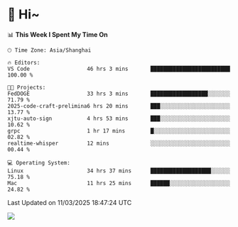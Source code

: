 # 👋 Hi~

<!--START_SECTION:waka-->
📊 **This Week I Spent My Time On** 

```text
🕑︎ Time Zone: Asia/Shanghai

🔥 Editors: 
VS Code                  46 hrs 3 mins       █████████████████████████   100.00 % 

🐱‍💻 Projects: 
FedDOGE                  33 hrs 3 mins       ██████████████████░░░░░░░   71.79 % 
2025-code-craft-prelimina6 hrs 20 mins       ███░░░░░░░░░░░░░░░░░░░░░░   13.77 % 
xjtu-auto-sign           4 hrs 53 mins       ███░░░░░░░░░░░░░░░░░░░░░░   10.62 % 
grpc                     1 hr 17 mins        █░░░░░░░░░░░░░░░░░░░░░░░░   02.82 % 
realtime-whisper         12 mins             ░░░░░░░░░░░░░░░░░░░░░░░░░   00.44 % 

💻 Operating System: 
Linux                    34 hrs 37 mins      ███████████████████░░░░░░   75.18 % 
Mac                      11 hrs 25 mins      ██████░░░░░░░░░░░░░░░░░░░   24.82 % 
```


 Last Updated on 11/03/2025 18:47:24 UTC
<!--END_SECTION:waka-->

![](https://komarev.com/ghpvc/?username=lvdongyi&label=Profile%20views&color=0e75b6&style=flat)
<!---
lvdongyi/lvdongyi is a ✨ special ✨ repository because its `README.md` (this file) appears on your GitHub profile.
You can click the Preview link to take a look at your changes.
--->
